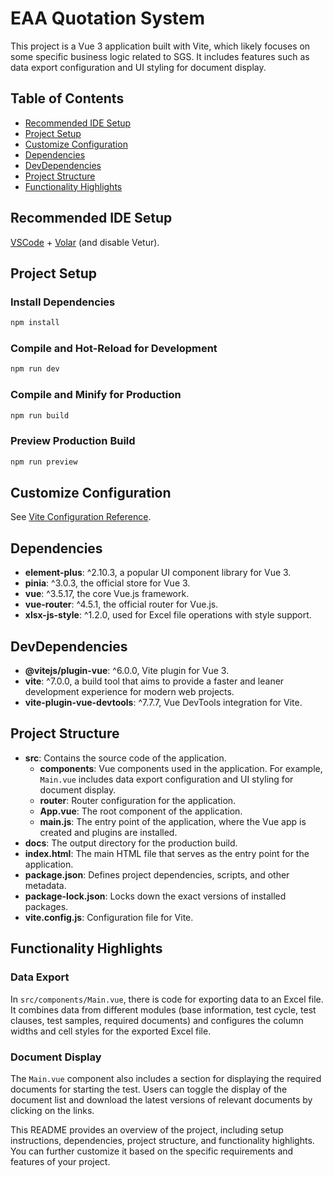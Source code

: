 # EAA Quotation System

This project is a Vue 3 application built with Vite, which likely focuses on some specific business logic related to SGS. It includes features such as data export configuration and UI styling for document display.

## Table of Contents
- [Recommended IDE Setup](#recommended-ide-setup)
- [Project Setup](#project-setup)
- [Customize Configuration](#customize-configuration)
- [Dependencies](#dependencies)
- [DevDependencies](#devdependencies)
- [Project Structure](#project-structure)
- [Functionality Highlights](#functionality-highlights)

## Recommended IDE Setup
[VSCode](https://code.visualstudio.com/) + [Volar](https://marketplace.visualstudio.com/items?itemName=Vue.volar) (and disable Vetur).

## Project Setup
### Install Dependencies
```sh
npm install
```

### Compile and Hot-Reload for Development
```sh
npm run dev
```

### Compile and Minify for Production
```sh
npm run build
```

### Preview Production Build
```sh
npm run preview
```

## Customize Configuration
See [Vite Configuration Reference](https://vite.dev/config/).

## Dependencies
- **element-plus**: ^2.10.3, a popular UI component library for Vue 3.
- **pinia**: ^3.0.3, the official store for Vue 3.
- **vue**: ^3.5.17, the core Vue.js framework.
- **vue-router**: ^4.5.1, the official router for Vue.js.
- **xlsx-js-style**: ^1.2.0, used for Excel file operations with style support.

## DevDependencies
- **@vitejs/plugin-vue**: ^6.0.0, Vite plugin for Vue 3.
- **vite**: ^7.0.0, a build tool that aims to provide a faster and leaner development experience for modern web projects.
- **vite-plugin-vue-devtools**: ^7.7.7, Vue DevTools integration for Vite.

## Project Structure
- **src**: Contains the source code of the application.
  - **components**: Vue components used in the application. For example, `Main.vue` includes data export configuration and UI styling for document display.
  - **router**: Router configuration for the application.
  - **App.vue**: The root component of the application.
  - **main.js**: The entry point of the application, where the Vue app is created and plugins are installed.
- **docs**: The output directory for the production build.
- **index.html**: The main HTML file that serves as the entry point for the application.
- **package.json**: Defines project dependencies, scripts, and other metadata.
- **package-lock.json**: Locks down the exact versions of installed packages.
- **vite.config.js**: Configuration file for Vite.

## Functionality Highlights
### Data Export
In `src/components/Main.vue`, there is code for exporting data to an Excel file. It combines data from different modules (base information, test cycle, test clauses, test samples, required documents) and configures the column widths and cell styles for the exported Excel file.

### Document Display
The `Main.vue` component also includes a section for displaying the required documents for starting the test. Users can toggle the display of the document list and download the latest versions of relevant documents by clicking on the links.

This README provides an overview of the project, including setup instructions, dependencies, project structure, and functionality highlights. You can further customize it based on the specific requirements and features of your project.
